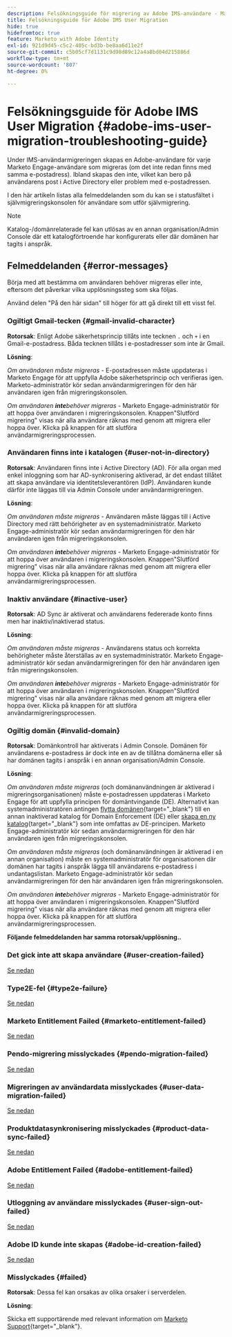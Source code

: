 ```yaml
---
description: Felsökningsguide för migrering av Adobe IMS-användare - Marketo Docs - Produktdokumentation
title: Felsökningsguide för Adobe IMS User Migration
hide: true
hidefromtoc: true
feature: Marketo with Adobe Identity
exl-id: 921d9d45-c5c2-405c-bd3b-be8aa6d11e2f
source-git-commit: c5b05cf7d1131c9d98d89c12a4a8bd04d215886d
workflow-type: tm+mt
source-wordcount: '807'
ht-degree: 0%

---
```


# Felsökningsguide för Adobe IMS User Migration {#adobe-ims-user-migration-troubleshooting-guide}

Under IMS-användarmigreringen skapas en Adobe-användare för varje Marketo Engage-användare som migreras (om det inte redan finns med samma e-postadress). Ibland skapas den inte, vilket kan bero på användarens post i Active Directory eller problem med e-postadressen.

I den här artikeln listas alla felmeddelanden som du kan se i statusfältet i självmigreringskonsolen för användare som utför självmigrering.

>[!NOTE]
>
>Katalog-/domänrelaterade fel kan utlösas av en annan organisation/Admin Console där ett katalogförtroende har konfigurerats eller där domänen har tagits i anspråk.

## Felmeddelanden {#error-messages}

Börja med att bestämma om användaren behöver migreras eller inte, eftersom det påverkar vilka upplösningssteg som ska följas.

Använd delen &quot;På den här sidan&quot; till höger för att gå direkt till ett visst fel.

### Ogiltigt Gmail-tecken {#gmail-invalid-character}

**Rotorsak**: Enligt Adobe säkerhetsprincip tillåts inte tecknen `.` och `+` i en Gmail-e-postadress. Båda tecknen tillåts i e-postadresser som inte är Gmail.

**Lösning**:

_Om användaren måste migreras_ - E-postadressen måste uppdateras i Marketo Engage för att uppfylla Adobe säkerhetsprincip och verifieras igen. Marketo-administratör kör sedan användarmigreringen för den här användaren igen från migreringskonsolen.

_Om användaren **inte**behöver migreras_ - Marketo Engage-administratör för att hoppa över användaren i migreringskonsolen. Knappen&quot;Slutförd migrering&quot; visas när alla användare räknas med genom att migrera eller hoppa över. Klicka på knappen för att slutföra användarmigreringsprocessen.

### Användaren finns inte i katalogen {#user-not-in-directory}

**Rotorsak**: Användaren finns inte i Active Directory (AD). För alla organ med enkel inloggning som har AD-synkronisering aktiverad, är det endast tillåtet att skapa användare via identitetsleverantören (IdP). Användaren kunde därför inte läggas till via Admin Console under användarmigreringen.

**Lösning**:

_Om användaren måste migreras_ - Användaren måste läggas till i Active Directory med rätt behörigheter av en systemadministratör. Marketo Engage-administratör kör sedan användarmigreringen för den här användaren igen från migreringskonsolen.

_Om användaren **inte**behöver migreras_ - Marketo Engage-administratör för att hoppa över användaren i migreringskonsolen. Knappen&quot;Slutförd migrering&quot; visas när alla användare räknas med genom att migrera eller hoppa över. Klicka på knappen för att slutföra användarmigreringsprocessen.

### Inaktiv användare {#inactive-user}

**Rotorsak**: AD Sync är aktiverat och användarens federerade konto finns men har inaktiv/inaktiverad status.

**Lösning**:

_Om användaren måste migreras_ - Användarens status och korrekta behörigheter måste återställas av en systemadministratör. Marketo Engage-administratör kör sedan användarmigreringen för den här användaren igen från migreringskonsolen.

_Om användaren **inte**behöver migreras_ - Marketo Engage-administratör för att hoppa över användaren i migreringskonsolen. Knappen&quot;Slutförd migrering&quot; visas när alla användare räknas med genom att migrera eller hoppa över. Klicka på knappen för att slutföra användarmigreringsprocessen.

### Ogiltig domän {#invalid-domain}

**Rotorsak**: Domänkontroll har aktiverats i Admin Console. Domänen för användarens e-postadress är dock inte en av de tillåtna domänerna eller så har domänen tagits i anspråk i en annan organisation/Admin Console.

**Lösning**:

_Om användaren måste migreras_ (och domänanvändningen är aktiverad i migreringsorganisationen) måste e-postadressen uppdateras i Marketo Engage för att uppfylla principen för domäntvingande (DE). Alternativt kan systemadministratören antingen [flytta domänen](https://helpx.adobe.com/enterprise/using/manage-domains-directories.html#move-domains-across-directories){target="_blank"} till en annan inaktiverad katalog för Domain Enforcement (DE) eller [skapa en ny katalog](https://helpx.adobe.com/enterprise/using/set-up-identity.html){target="_blank"} som inte omfattas av DE-principen. Marketo Engage-administratör kör sedan användarmigreringen för den här användaren igen från migreringskonsolen.

_Om användaren måste migreras_ (och domänanvändningen är aktiverad i en annan organisation) måste en systemadministratör för organisationen där domänen har tagits i anspråk lägga till användarens e-postadress i undantagslistan. Marketo Engage-administratör kör sedan användarmigreringen för den här användaren igen från migreringskonsolen.

_Om användaren **inte**behöver migreras_ - Marketo Engage-administratör för att hoppa över användaren i migreringskonsolen. Knappen&quot;Slutförd migrering&quot; visas när alla användare räknas med genom att migrera eller hoppa över. Klicka på knappen för att slutföra användarmigreringsprocessen.

**Följande felmeddelanden har samma rotorsak/upplösning..**

### Det gick inte att skapa användare {#user-creation-failed}

[Se nedan](#failed)

### Type2E-fel {#type2e-failure}

[Se nedan](#failed)

### Marketo Entitlement Failed {#marketo-entitlement-failed}

[Se nedan](#failed)

### Pendo-migrering misslyckades {#pendo-migration-failed}

[Se nedan](#failed)

### Migreringen av användardata misslyckades {#user-data-migration-failed}

[Se nedan](#failed)

### Produktdatasynkronisering misslyckades {#product-data-sync-failed}

[Se nedan](#failed)

### Adobe Entitlement Failed {#adobe-entitlement-failed}

[Se nedan](#failed)

### Utloggning av användare misslyckades {#user-sign-out-failed}

[Se nedan](#failed)

### Adobe ID kunde inte skapas {#adobe-id-creation-failed}

[Se nedan](#failed)

### Misslyckades {#failed}

**Rotorsak**: Dessa fel kan orsakas av olika orsaker i serverdelen.

**Lösning**:

Skicka ett supportärende med relevant information om [Marketo Support](https://nation.marketo.com/t5/support/ct-p/Support){target="_blank"}.
